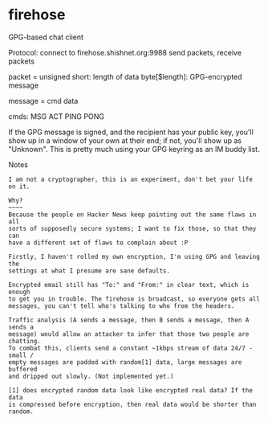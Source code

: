 firehose
========

GPG-based chat client

Protocol:
  connect to firehose.shishnet.org:9988
  send packets, receive packets

  packet =
    unsigned short: length of data
	byte[$length]: GPG-encrypted message

  message =
    cmd data

  cmds:
    MSG <text>
    ACT <text>
    PING
    PONG <status>

  If the GPG message is signed, and the recipient has your public key, you'll
  show up in a window of your own at their end; if not, you'll show up as
  "Unknown". This is pretty much using your GPG keyring as an IM buddy list.


Notes
~~~~~
I am not a cryptographer, this is an experiment, don't bet your life on it.

Why?
~~~~
Because the people on Hacker News keep pointing out the same flaws in all
sorts of supposedly secure systems; I want to fix those, so that they can
have a different set of flaws to complain about :P

Firstly, I haven't rolled my own encryption, I'm using GPG and leaving the
settings at what I presume are sane defaults.

Encrypted email still has "To:" and "From:" in clear text, which is enough
to get you in trouble. The firehose is broadcast, so everyone gets all
messages, you can't tell who's talking to who from the headers.

Traffic analysis (A sends a message, then B sends a message, then A sends a
message) would allow an attacker to infer that those two people are chatting.
To combat this, clients send a constant ~1kbps stream of data 24/7 - small /
empty messages are padded with random[1] data, large messages are buffered
and dripped out slowly. (Not implemented yet.)

[1] does encrypted random data look like encrypted real data? If the data
is compressed before encryption, then real data would be shorter than random.

